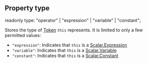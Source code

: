 ## Property type

readonly type: "operator" | "expression" | "variable" | "constant";

Stores the type of [Token](reference/v/0.2.1/core/definitions/Token)
`this` represents. It is limited to only a few permitted values:

* `"expression"`: Indicates that `this` is a [Scalar.Expression](reference/v/0.2.1/quantities/Scalar.Expression)
* `"variable"`: Indicates that `this` is a [Scalar.Variable](reference/v/0.2.1/quantities/Scalar.Variable)
* `"constant"`: Indicates that `this` is a [Scalar.Constant](reference/v/0.2.1/quantities/Scalar.Constant)